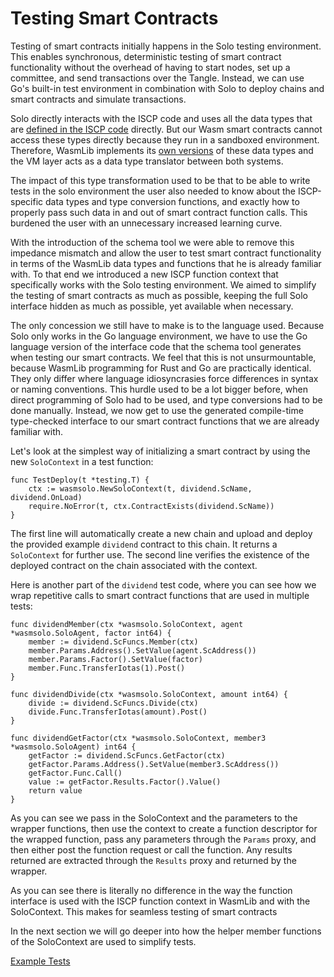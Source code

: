 # Testing Smart Contracts

Testing of smart contracts initially happens in the Solo testing environment. This enables
synchronous, deterministic testing of smart contract functionality without the overhead of
having to start nodes, set up a committee, and send transactions over the Tangle. Instead,
we can use Go's built-in test environment in combination with Solo to deploy chains and
smart contracts and simulate transactions.

Solo directly interacts with the ISCP code and uses all the data types that are 
[defined in the ISCP code](https://github.com/iotaledger/wasp/blob/develop/documentation/docs/misc/coretypes.md) directly. But our Wasm smart contracts cannot access these types directly
because they run in a sandboxed environment. Therefore, WasmLib implements its
[own versions](types.md) of these data types and the VM layer acts as a data type
translator between both systems.

The impact of this type transformation used to be that to be able to write tests in the
solo environment the user also needed to know about the ISCP-specific data types and type
conversion functions, and exactly how to properly pass such data in and out of smart
contract function calls. This burdened the user with an unnecessary increased learning
curve.

With the introduction of the schema tool we were able to remove this impedance mismatch
and allow the user to test smart contract functionality in terms of the WasmLib data types
and functions that he is already familiar with. To that end we introduced a new ISCP
function context that specifically works with the Solo testing environment. We aimed to
simplify the testing of smart contracts as much as possible, keeping the full Solo
interface hidden as much as possible, yet available when necessary.

The only concession we still have to make is to the language used. Because Solo only works
in the Go language environment, we have to use the Go language version of the interface
code that the schema tool generates when testing our smart contracts. We feel that this is
not unsurmountable, because WasmLib programming for Rust and Go are practically identical.
They only differ where language idiosyncrasies force differences in syntax or naming
conventions. This hurdle used to be a lot bigger before, when direct programming of Solo
had to be used, and type conversions had to be done manually. Instead, we now get to use
the generated compile-time type-checked interface to our smart contract functions that we
are already familiar with.

Let's look at the simplest way of initializing a smart contract by using the new
`SoloContext` in a test function:

```golang
func TestDeploy(t *testing.T) {
    ctx := wasmsolo.NewSoloContext(t, dividend.ScName, dividend.OnLoad)
    require.NoError(t, ctx.ContractExists(dividend.ScName))
}
```

The first line will automatically create a new chain and upload and deploy the provided
example `dividend` contract to this chain. It returns a `SoloContext` for further use. The
second line verifies the existence of the deployed contract on the chain associated with
the context.

Here is another part of the `dividend` test code, where you can see how we wrap repetitive
calls to smart contract functions that are used in multiple tests:

```golang
func dividendMember(ctx *wasmsolo.SoloContext, agent *wasmsolo.SoloAgent, factor int64) {
    member := dividend.ScFuncs.Member(ctx)
    member.Params.Address().SetValue(agent.ScAddress())
    member.Params.Factor().SetValue(factor)
    member.Func.TransferIotas(1).Post()
}

func dividendDivide(ctx *wasmsolo.SoloContext, amount int64) {
    divide := dividend.ScFuncs.Divide(ctx)
    divide.Func.TransferIotas(amount).Post()
}

func dividendGetFactor(ctx *wasmsolo.SoloContext, member3 *wasmsolo.SoloAgent) int64 {
    getFactor := dividend.ScFuncs.GetFactor(ctx)
    getFactor.Params.Address().SetValue(member3.ScAddress())
    getFactor.Func.Call()
    value := getFactor.Results.Factor().Value()
    return value
}
```

As you can see we pass in the SoloContext and the parameters to the wrapper functions,
then use the context to create a function descriptor for the wrapped function, pass any
parameters through the `Params` proxy, and then either post the function request or call
the function. Any results returned are extracted through the `Results` proxy and returned
by the wrapper.

As you can see there is literally no difference in the way the function interface is used
with the ISCP function context in WasmLib and with the SoloContext. This makes for
seamless testing of smart contracts

In the next section we will go deeper into how the helper member functions of the 
SoloContext are used to simplify tests.

[Example Tests](examples.md)
